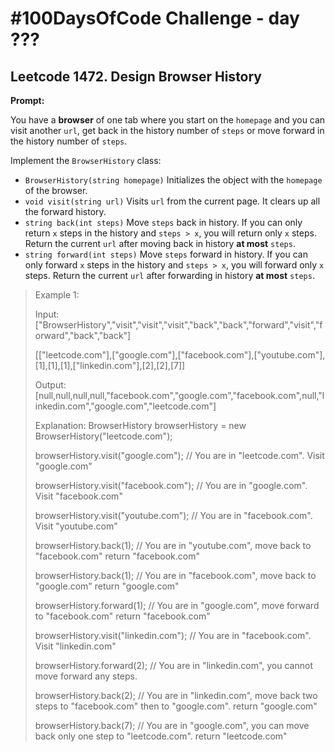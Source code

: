 # #100DaysOfCode Challenge - day ???

## Leetcode 1472. Design Browser History

**Prompt:**

You have a **browser** of one tab where you start on the `homepage` and you can visit another `url`, get back in the history number of `steps` or move forward in the history number of `steps`.

Implement the `BrowserHistory` class:

- `BrowserHistory(string homepage)` Initializes the object with the `homepage` of the browser.
- `void visit(string url)` Visits `url` from the current page. It clears up all the forward history.
- `string back(int steps)` Move `steps` back in history. If you can only return `x` steps in the history and `steps > x`, you will return only `x` steps. Return the current `url` after moving back in history **at most** `steps`.
- `string forward(int steps)` Move `steps` forward in history. If you can only forward `x` steps in the history and `steps > x`, you will forward only `x` steps. Return the current `url` after forwarding in history **at most** `steps`.

> Example 1:
>
> Input: ["BrowserHistory","visit","visit","visit","back","back","forward","visit","forward","back","back"]
>
>[["leetcode.com"],["google.com"],["facebook.com"],["youtube.com"],[1],[1],[1],["linkedin.com"],[2],[2],[7]]
>
> Output: [null,null,null,null,"facebook.com","google.com","facebook.com",null,"linkedin.com","google.com","leetcode.com"]
>
> Explanation:  BrowserHistory browserHistory = new BrowserHistory("leetcode.com");
>
> browserHistory.visit("google.com");       // You are in "leetcode.com". Visit "google.com"
>
> browserHistory.visit("facebook.com");     // You are in "google.com". Visit "facebook.com"
>
> browserHistory.visit("youtube.com");      // You are in "facebook.com". Visit "youtube.com"
>
> browserHistory.back(1);                   // You are in "youtube.com", move back to "facebook.com" return "facebook.com"
>
> browserHistory.back(1);                   // You are in "facebook.com", move back to "google.com" return "google.com"
>
> browserHistory.forward(1);                // You are in "google.com", move forward to "facebook.com" return "facebook.com"
>
> browserHistory.visit("linkedin.com");     // You are in "facebook.com". Visit "linkedin.com"
>
> browserHistory.forward(2);                // You are in "linkedin.com", you cannot move forward any steps.
>
> browserHistory.back(2);                   // You are in "linkedin.com", move back two steps to "facebook.com" then to "google.com". return "google.com"
>
> browserHistory.back(7);                   // You are in "google.com", you can move back only one step to "leetcode.com". return "leetcode.com"
>
